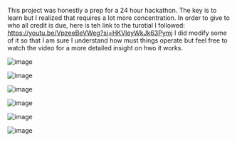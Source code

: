 This project was honestly a prep for a 24 hour hackathon. The key is to learn but I realized that requires a lot more concentration.
In order to give to who all credit is due, here is teh link to the turotial I followed: https://youtu.be/VpzeeBeVWeg?si=HKVleyWkJk63Pymj
I did modify some of it so that I am sure I understand how must things operate but feel free to watch the video for a more detailed insight on hwo it works.

![image](https://github.com/user-attachments/assets/ce033f60-a3c9-429b-910e-83e0e1ccc566)

![image](https://github.com/user-attachments/assets/3e604a86-fce1-4d37-a6f2-7d42f15f7c6a)

![image](https://github.com/user-attachments/assets/5fa7af72-76ca-47c2-8627-d4bace7e75ef)

![image](https://github.com/user-attachments/assets/ae7d3c40-9063-4eb3-9668-601b4db70362)

![image](https://github.com/user-attachments/assets/e8b909f7-c862-40db-921c-7b91228f674d)

![image](https://github.com/user-attachments/assets/55cb635d-dd15-45a2-be53-bf91445a5f25)
